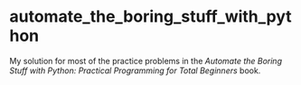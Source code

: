 # automate_the_boring_stuff_with_python
My solution for most of the practice problems in the *Automate the Boring Stuff with Python: Practical Programming for Total Beginners* book.

